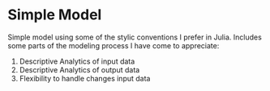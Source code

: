 # Simple Model

Simple model using some of the stylic conventions I prefer in Julia. Includes
some parts of the modeling process I have come to appreciate:

1. Descriptive Analytics of input data
2. Descriptive Analytics of output data
3. Flexibility to handle changes input data
